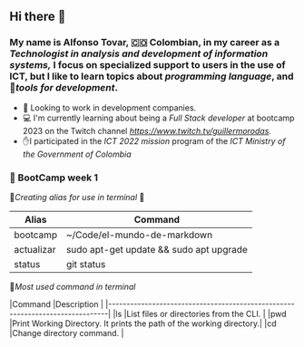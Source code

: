 ## Hi there 👋
### My name is Alfonso Tovar, 🇨🇴 Colombian, in my career as a *Technologist in analysis and development of information systems,* I focus on specialized support to users in the use of ICT, but I like to learn topics about *programming language*, and 🧰*tools for development*.

- 👀 Looking to work in development companies.
- 💻 I'm currently learning about being a *Full Stack developer* at bootcamp 2023 on the Twitch channel          *https://www.twitch.tv/guillermorodas.*
- ✋I participated in the *ICT 2022 mission* program of the *ICT Ministry of the Government of Colombia*

### 📆 BootCamp week 1

🚧*Creating alias for use in terminal* 🚧

|Alias     |Command                                |
|----------|---------------------------------------|
|bootcamp  |~/Code/el-mundo-de-markdown            |
|actualizar|sudo apt-get update && sudo apt upgrade|
|status    |git status                             |


🚧*Most used command in terminal*


|Command |Description                                                          |
|------------------------------------------------------------------------------|
|ls      |List files or directories from the CLI.                              |
|pwd     |Print Working Directory. It prints the path of the working directory.|
|cd      |Change directory command.                                            |

